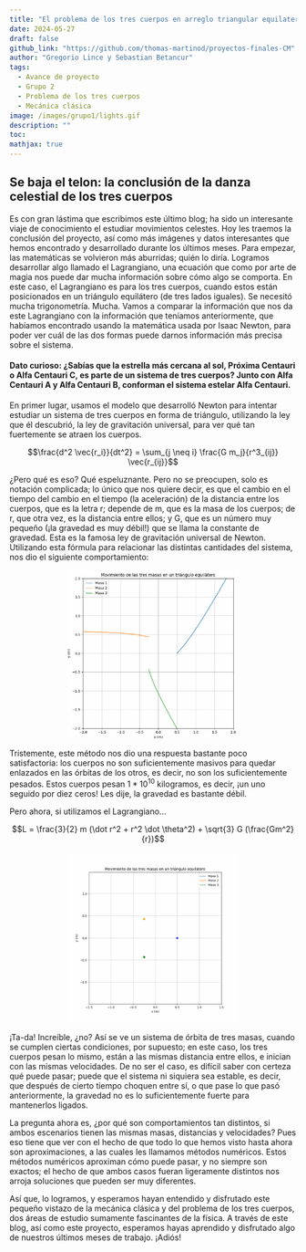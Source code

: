 ```yaml
---
title: "El problema de los tres cuerpos en arreglo triangular equilatero"
date: 2024-05-27
draft: false
github_link: "https://github.com/thomas-martinod/proyectos-finales-CM"
author: "Gregorio Lince y Sebastian Betancur"
tags:
  - Avance de proyecto
  - Grupo 2
  - Problema de los tres cuerpos
  - Mecánica clásica
image: /images/grupo1/lights.gif
description: ""
toc:
mathjax: true
---
```


## Se baja el telon: la conclusión de la danza celestial de los tres cuerpos

Es con gran lástima que escribimos este último blog; ha sido un interesante viaje de conocimiento el estudiar movimientos celestes. Hoy les traemos la conclusión del proyecto, así como más imágenes y datos interesantes que hemos encontrado y desarrollado durante los últimos meses. Para empezar, las matemáticas se volvieron más aburridas; quién lo diría. Logramos desarrollar algo llamado el Lagrangiano, una ecuación que como por arte de magia nos puede dar mucha información sobre cómo algo se comporta. En este caso, el Lagrangiano es para los tres cuerpos, cuando estos están posicionados en un triángulo equilátero (de tres lados iguales). Se necesitó mucha trigonometría. Mucha. Vamos a comparar la información que nos da este Lagrangiano con la información que teníamos anteriormente, que habíamos encontrado usando la matemática usada por Isaac Newton, para poder ver cuál de las dos formas puede darnos información más precisa sobre el sistema. 

#### Dato curioso: ¿Sabías que la estrella más cercana al sol, Próxima Centauri o Alfa Centauri C, es parte de un sistema de tres cuerpos? Junto con Alfa Centauri A y Alfa Centauri B, conforman el sistema estelar Alfa Centauri.

En primer lugar, usamos el modelo que desarrolló Newton para intentar estudiar un sistema de tres cuerpos en forma de triángulo, utilizando la ley que él descubrió, la ley de gravitación universal, para ver qué tan fuertemente se atraen los cuerpos.

$$\frac{d^2 \vec{r_i}}{dt^2} = \sum_{j \neq i} \frac{G m_j}{r^3_{ij}} \vec{r_{ij}}$$

¿Pero qué es eso? Qué espeluznante. Pero no se preocupen, solo es notación complicada; lo único que nos quiere decir, es que el cambio en el tiempo del cambio en el tiempo (la aceleración) de la distancia entre los cuerpos, que es la letra r; depende de m, que es la masa de los cuerpos; de r, que otra vez, es la distancia entre ellos; y G, que es un número muy pequeño (¡la gravedad es muy débil!) que se llama la constante de gravedad. Esta es la famosa ley de gravitación universal de Newton. Utilizando esta fórmula para relacionar las distintas cantidades del sistema, nos dio el siguiente comportamiento:

<p align="center">
  <img src="/exampleSite/static/images/grupo 2/mecanicalagr.png" alt="Lag4" width="300" class="center">
</p>

Tristemente, este método nos dio una respuesta bastante poco satisfactoria: los cuerpos no son suficientemente masivos para quedar enlazados en las órbitas de los otros, es decir, no son los suficientemente pesados. Estos cuerpos pesan $1*10^{10}$ kilogramos, es decir, ¡un uno seguido por diez ceros! Les dije, la gravedad es bastante débil.

Pero ahora, si utilizamos el Lagrangiano... 

$$L = \frac{3}{2} m (\dot r^2 + r^2 \dot \theta^2) + \sqrt{3} G (\frac{Gm^2}{r})$$

<p align="center">
  <img src="/exampleSite/static/images/grupo 2/tres_cuerpos.gif" alt="Lag5" width="300">
</p>

¡Ta-da! Increíble, ¿no? Así se ve un sistema de órbita de tres masas, cuando se cumplen ciertas condiciones, por supuesto; en este caso, los tres cuerpos pesan lo mismo, están a las mismas distancia entre ellos, e inician con las mismas velocidades. De no ser el caso, es difícil saber con certeza qué puede pasar; puede que el sistema ni siquiera sea estable, es decir, que después de cierto tiempo choquen entre sí, o que pase lo que pasó anteriormente, la gravedad no es lo suficientemente fuerte para mantenerlos ligados.

La pregunta ahora es, ¿por qué son comportamientos tan distintos, si ambos escenarios tienen las mismas masas, distancias y velocidades? Pues eso tiene que ver con el hecho de que todo lo que hemos visto hasta ahora son aproximaciones, a las cuales les llamamos métodos numéricos. Estos métodos numéricos aproximan cómo puede pasar, y no siempre son exactos; el hecho de que ambos casos fueran ligeramente distintos nos arroja soluciones que pueden ser muy diferentes.

Así que, lo logramos, y esperamos hayan entendido y disfrutado este pequeño vistazo de la mecánica clásica y del problema de los tres cuerpos, dos áreas de estudio sumamente fascinantes de la física. A través de este blog, así como este proyecto, esperamos hayas aprendido y disfrutado algo de nuestros últimos meses de trabajo. ¡Adiós!


